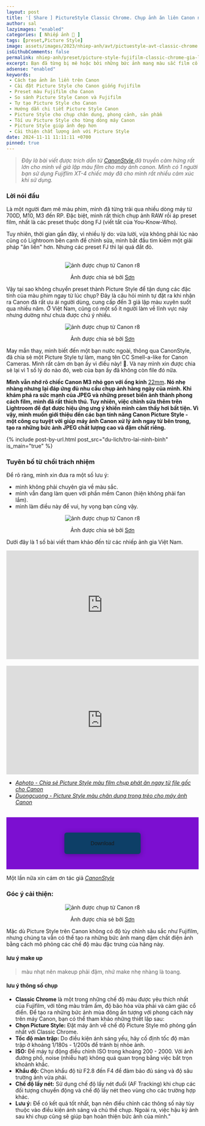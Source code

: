 ```yaml
---
layout: post
title: '[ Share ] PictureStyle Classic Chrome. Chụp ảnh ăn liên Canon như FujiFlim | Tải miễn phí'
author: sal
lazyimages: "enabled"
categories: [ Nhiếp ảnh 📸 ]
tags: [preset,Picture Style]
image: assets/images/2023/nhiep-anh/avt/pictuestyle-avt-classic-chrome.webp
isGithubComments: false
permalink: nhiep-anh/preset/picture-style-fujifilm-classic-chrome-gia-lap-mau-phim-tren-canon
excerpt: Bạn đã từng bị mê hoặc bởi những bức ảnh mang màu sắc film cổ điển, trầm lắng và sâu lắng của máy ảnh Fujifilm? Giờ đây, bạn muốn tái tạo vẻ đẹp ấy trên chiếc Canon thân yêu của mình? Hãy cùng khám phá cách tạo ra những bức ảnh mang phong cách "Fuji-fied" ngay trên máy ảnh Canon thông qua việc tùy chỉnh Picture Style.
adsense: "enabled"
keywords:
 - Cách tạo ảnh ăn liền trên Canon
 - Cài đặt Picture Style cho Canon giống Fujifilm
 - Preset màu Fujifilm cho Canon
 - So sánh Picture Style Canon và Fujifilm
 - Tự tạo Picture Style cho Canon
 - Hướng dẫn chi tiết Picture Style Canon
 - Picture Style cho chụp chân dung, phong cảnh, sản phẩm
 - Tối ưu Picture Style cho từng dòng máy Canon
 - Picture Style giúp ảnh đẹp hơn
 - Cải thiện chất lượng ảnh với Picture Style
date: 2024-11-11 11:11:11 +0700
pinned: true
---
```


> _Đây là bài viết được trích dẫn từ_ [_CanonStyle_ ](https://www.canonstyle.com/blog/canassic-chrome-1/) _đã truyền cảm hứng rất lớn cho mình về giả lập màu film cho máy ảnh canon. Mình có 1 người bạn sử dụng Fujiflim XT-4 chiếc máy đã cho mình rất nhiều cảm xúc khi sử dụng._

### **Lời nói đầu**

Là một người đam mê màu phim, mình đã từng trải qua nhiều dòng máy từ 700D, M10, M3 đến RP. Đặc biệt, mình rất thích chụp ảnh RAW rồi áp preset film, nhất là các preset thuộc dòng FJ (viết tắt của You-Know-Who).

Tuy nhiên, thời gian gần đây, vì nhiều lý do: vừa lười, vừa không phải lúc nào cũng có Lightroom bên cạnh để chỉnh sửa, mình bắt đầu tìm kiếm một giải pháp "ăn liền" hơn. Nhưng các preset FJ thì lại quá đắt đỏ.

<br>
<div class="content" style="text-align:center; ">
<img class="lazyload img-thumb loaded lazyloaded" loading="lazy" src="https://lh3.googleusercontent.com/pw/AP1GczPft8HzeFD8uv0wwGj8mwv7ojoCWFqSgLOUO-clet4kb4fRMJNhkd1f-EqbSgFZlUrxS6N-8arZzJ2xkxe0bMTdlzlpaTZQ7-PI0alsgcHPGBBFyKLdneXlbwwEyQyA7WaQ2shXcDXmNR3g4SRm462Pyw=w1053-h865-s-no-gm?authuser=1" title="source: imgur.com" alt="ảnh được chụp từ Canon r8"><br><p>Ảnh được chia sẻ bởi <a href="https://www.facebook.com/sonhaui18897/">Sơn</a></p></div>

Vậy tại sao không chuyển preset thành Picture Style để tận dụng các đặc tính của màu phim ngay từ lúc chụp? Đây là câu hỏi mình tự đặt ra khi nhận ra Canon đã rất ưu ái người dùng, cung cấp đến 3 giả lập màu xuyên suốt qua nhiều năm. Ở Việt Nam, cũng có một số ít người làm về lĩnh vực này nhưng dường như chưa được chú ý nhiều.

<div class="content" style="text-align:center; ">
<img class="lazyload img-thumb loaded lazyloaded" loading="lazy" src="https://lh3.googleusercontent.com/pw/AP1GczMDYA-Kz-d2xEDFVBh0qON3QiK7uB4S6dh7yp-MKR9Sx2vjCjC0LxO1Lx436Ypz6hUnOxGpp8KRlvCfWX6qsnbrr6JbpFTrpwCZ52yZW0YnrcWpJbBJTUh5SKcB2lmlQK1reUGBDaNaDa5meoYL3oPTPg=w1053-h865-s-no-gm?authuser=1" title="source: imgur.com" alt="ảnh được chụp từ Canon r8"><br><p>Ảnh được chia sẻ bởi <a href="https://www.facebook.com/sonhaui18897/">Sơn</a></p></div>

May mắn thay, mình biết đến một bạn nước ngoài, thông qua CanonStyle, đã chia sẻ một Picture Style tự làm, mang tên CC Smell-a-like for Canon Cameras. Mình rất cảm ơn bạn ấy vì điều này! 🌟. Và nay mình xin được chia sẻ lại vì 1 số lý do nào đó, web của bạn ấy đã không còn file đó nữa.

**Mình vẫn nhớ rõ chiếc Canon M3 nhỏ gọn với ống kính** [22mm](https://anhhangxom.xyz/nhiep-anh/reviews/danh-gia-canon-ef-m-22mm-f2-ong-ke-bi-lang-quen)**. Nó nhẹ nhàng nhưng lại đáp ứng đủ nhu cầu chụp ảnh hàng ngày của mình. Khi khám phá ra sức mạnh của JPEG và những preset biến ảnh thành phong cách film, mình đã rất thích thú. Tuy nhiên, việc chỉnh sửa thêm trên Lightroom để đạt được hiệu ứng ưng ý khiến mình cảm thấy hơi bất tiện. Vì vậy, mình muốn giới thiệu đến các bạn tính năng Canon Picture Style - một công cụ tuyệt vời giúp máy ảnh Canon xử lý ảnh ngay từ bên trong, tạo ra những bức ảnh JPEG chất lượng cao và đậm chất riêng.**

{% include post-by-url.html post_src="du-lich/tro-lai-ninh-binh" is_main="true" %}

### **Tuyên bố từ chối trách nhiệm**

Để rõ ràng, mình xin đưa ra một số lưu ý:

*   mình không phải chuyên gia về màu sắc.
*   mình vẫn đang làm quen với phần mềm Canon (hiện không phải fan lắm).
*   mình làm điều này để vui, hy vọng bạn cũng vậy.

<div class="content" style="text-align:center; ">
<img class="lazyload img-thumb loaded lazyloaded" loading="lazy" src="https://lh3.googleusercontent.com/pw/AP1GczMwOhLoB7NloAQVu19YyJVOsNrpe-kp3CfugvNCvT8F245NfhQNijUFd927G3L7smb9FUakx36yRgYmyhQLFjzpn1G5y0EgvmY59-qJe0ygudNkkzQVsj4wXpVdJHxOn63pBwJrRqkK_x6wiqMcK9Qg_A=w1053-h865-s-no-gm?authuser=1" title="source: imgur.com" alt="ảnh được chụp từ Canon r8"><br><p>Ảnh được chia sẻ bởi <a href="https://www.facebook.com/sonhaui18897/">Sơn</a></p></div>

Dưới đây là 1 số bài viết tham khảo đến từ các nhiếp ảnh gia Việt Nam.

<div class="video-container">
<iframe src="https://www.youtube.com/embed/pw0GAaJ-DsE" title="Hướng dẫn thêm Picture Style màu Film, trong trẻo chụp ăn liền vào máy ảnh Canon" frameborder="0" allow="accelerometer; autoplay; clipboard-write; encrypted-media; gyroscope; picture-in-picture; web-share" referrerpolicy="strict-origin-when-cross-origin" allowfullscreen></iframe></div>
<br>
<div class="video-container">
<iframe src="https://www.youtube.com/embed/l1RndPxf9tA" title="Picture Style màu trong trẻo VIP cho canon, chụp phát ăn ngay từ file gốc JPG" frameborder="0" allow="accelerometer; autoplay; clipboard-write; encrypted-media; gyroscope; picture-in-picture; web-share" referrerpolicy="strict-origin-when-cross-origin" allowfullscreen></iframe></div>
<style>
iframe{margin:auto;display:block}.video-container{position:relative;padding-bottom:56.25%}.video-container iframe{position:absolute;top:0;left:0;width:100%;height:100%}.video{aspect-ratio:16/9;width:100%}
</style>

*   [_Aphoto - Chia sẻ Picture Style màu film chụp phát ăn ngay từ file gốc cho Canon_](https://aphoto.vn/chia-se-picture-style-mau-film-chup-phat-an-ngay-tu-file-goc-cho-canon/)
*   [_Duongcuong -  Picture Style màu chân dung trong trẻo cho máy ảnh Canon_](https://duongcuong.com/picture-style-mau-chan-dung-trong-treo-cho-may-anh-canon/)

<style>
table{border-collapse:collapse;border-spacing:0;margin:0 auto;width:700px}table td,table th{border:1px solid #ccc;padding:10px}table th{background-color:#f3f3f3}@media only screen and (max-width:700px){table{margin:0 10px;width:auto}}@media only screen and (max-width:480px){table td,table th{display:block;border-bottom:none}table tr:last-child td{border-bottom:1px solid #ccc}}
#resultIm{display:none;}
</style>
<div id="table-download"></div>
<script>
let linkDownload="https://www.canonstyle.com/downloads";let h2=document.createElement("h2");h2.style.fontStyle="normal",h2.style.marginLeft="0",h2.style.marginRight="0",h2.style.textAlign="start";let strong=document.createElement("strong");strong.textContent="Tải về",h2.appendChild(strong);let p=document.createElement("p");p.style.textAlign="center";let em=document.createElement("em");em.textContent="(Nếu link tải kh\xf4ng hoạt động, c\xe1c bạn vui l\xf2ng comment b\xean dưới để được hỗ trợ sớm nhất)",p.appendChild(em);let table=document.createElement("table"),tr1=document.createElement("tr"),th1=document.createElement("th");th1.textContent="Upload";let td1=document.createElement("td");td1.textContent="AnhHangXom",tr1.appendChild(th1),tr1.appendChild(td1);let tr2=document.createElement("tr"),th2=document.createElement("th");th2.textContent="Link";let td2=document.createElement("td"),pResult=document.createElement("p");pResult.id="result";let aDownload=document.createElement("a");aDownload.href=linkDownload,aDownload.target="_blank",aDownload.classList.add("item-link","item-content","link","external"),aDownload.id="facebook",aDownload.textContent="🚩🚩🚩Tải xuống",aDownload.onclick=function(t){getHrefOnclickAndRedirectWithLink(t)};let imgResultIm=document.createElement("img");imgResultIm.loading="lazy",imgResultIm.id="resultIm",imgResultIm.src="https://i.stack.imgur.com/SBv4T.gif",imgResultIm.alt="Computer man",imgResultIm.width="250",td2.appendChild(pResult),td2.appendChild(aDownload),td2.appendChild(imgResultIm),tr2.appendChild(th2),tr2.appendChild(td2);let tr3=document.createElement("tr"),th3=document.createElement("th");th3.textContent="Pass(Nếu có)";let td3=document.createElement("td");td3.textContent="anhhangxom.xyz",tr3.appendChild(th3),tr3.appendChild(td3),table.appendChild(tr1),table.appendChild(tr2),table.appendChild(tr3);let tableDownloadDiv=document.getElementById("table-download");tableDownloadDiv.appendChild(h2),tableDownloadDiv.appendChild(p),tableDownloadDiv.appendChild(table);
function redirect(){setInterval(myURL,30e3),document.getElementById("result").innerHTML="<b>🕵️ Đang tạo link tải. Bạn đợi tẹo nha ;)"}
function myURL(){document.location.href=linkDownload,toggleImage(),clearInterval(interval)}
function toggleImage() {document.getElementById("resultIm").style.display = "block";
}
</script>
<br>
<div class="my-container"> <div class="button"> <input type="radio" class="radio"> <a class="download">Download</a> <a class="open" href="https://www.canonstyle.com/downloads">Open File</a> </div></div><style>.my-container { font-family: 'Poppins', sans-serif; display: flex; flex-wrap: wrap; align-items: center; margin: 0; padding: 0; background: #7c0fd1; text-align: center;
}
.my-container .button { position: relative; width: 200px; height: auto; margin: 40px auto; display: flex; flex-wrap: wrap; align-items: center; justify-content: center; color: #fff;
}
.my-container .radio { position: absolute; opacity: 0; width: 100%; height: 100%; z-index: 3; cursor: pointer;
}
.my-container .button a { text-decoration: none; text-align: center; width: 200px; padding: 20px; background: linear-gradient(90deg, #1ee3cf 50%, #0d3f67 50%) no-repeat; background-position: right center; background-size: 2000%; border-radius: 6px; overflow: hidden; box-shadow: 0 2px 14px rgba(0, 0, 0, 0.3); transition: all 0.3s ease;
}
.my-container .button a:hover,
.my-container .radio:hover + a { transform: translateY(-2px); box-shadow: 0 8px 20px rgba(0, 0, 0, 0.3); transition: all 0.3s ease;
}
.my-container .button a:active { box-shadow: none; transform: scale(0.95); transition: all 0.3s ease;
}
.my-container .open { display: none;
}
.my-container .radio:checked ~ a { animation: loading 5s linear forwards 1;
}
.my-container .radio:checked + .download { display: none;
}
.my-container .radio:checked ~ .open { display: block;
}
@keyframes loading { 0% { height: 100%; padding: 20px; background-position: right center; color: transparent; box-shadow: none; pointer-events: none; } 2% { height: 5px; padding: 0 20px; color: transparent; pointer-events: none; } 95% { height: 5px; padding: 0 20px; background-position: left center; color: transparent; pointer-events: none; } 100% { height: 100%; padding: 18px 20px; background-position: left center; color: #FFF; box-shadow: 0 5px 20px rgba(0, 0, 0, 0.3); z-index: 4; pointer-events: auto; }
}
.my-container .copy { position: absolute; bottom: 5vh; left: 50%; transform: translateX(-50%); color: #fff;
}</style>

Một lần nữa xin cám ơn tác giả [_CanonStyle_](https://www.canonstyle.com/blog/canassic-chrome-1/)

### Góc ý cải thiện:

<div class="content" style="text-align:center; ">
<img class="lazyload img-thumb loaded lazyloaded" loading="lazy" src="https://lh3.googleusercontent.com/pw/AP1GczODP08FtwmGT8JIyhZPWLo9tjBojGcx3d9KuK5s0DAsdPlCN4GNdWX6rlcHhx6sg9n3G3ewX6VX11DJ52Sh9NN9NqFKITW0saZ6v19i87EcGii7UwIlI4ZlZMJf2OjUtEHk2LMg69e5tFd0dAtM9W_X1g=w1053-h865-s-no-gm?authuser=1" title="source: imgur.com" alt="ảnh được chụp từ Canon r8"><br><p>Ảnh được chia sẻ bởi <a href="https://www.facebook.com/sonhaui18897/">Sơn</a></p></div>

Mặc dù Picture Style trên Canon không có độ tùy chỉnh sâu sắc như Fujifilm, nhưng chúng ta vẫn có thể tạo ra những bức ảnh mang đậm chất điện ảnh bằng cách mô phỏng các chế độ màu đặc trưng của hãng này.

#### lưu ý make up

> màu nhạt nên makeup phải đậm, nhứ make nhẹ nhàng là toang.

#### lưu ý thông số chụp

*   **Classic Chrome** là một trong những chế độ màu được yêu thích nhất của Fujifilm, với tông màu trầm ấm, độ bão hòa vừa phải và cảm giác cổ điển. Để tạo ra những bức ảnh mùa đông ấn tượng với phong cách này trên máy Canon, bạn có thể tham khảo những thiết lập sau:
*   **Chọn Picture Style:** Đặt máy ảnh về chế độ Picture Style mô phỏng gần nhất với Classic Chrome.
*   **Tốc độ màn trập:** Do điều kiện ánh sáng yếu, hãy cố định tốc độ màn trập ở khoảng 1/180s - 1/200s để tránh bị nhòe ảnh.
*   **ISO:** Để máy tự động điều chỉnh ISO trong khoảng 200 - 2000. Với ảnh đường phố, noise (nhiễu hạt) không quá quan trọng bằng việc bắt trọn khoảnh khắc.
*   **Khẩu độ:** Chọn khẩu độ từ F2.8 đến F4 để đảm bảo đủ sáng và độ sâu trường ảnh vừa phải.
*   **Chế độ lấy nét:** Sử dụng chế độ lấy nét đuổi (AF Tracking) khi chụp các đối tượng chuyển động và chế độ lấy nét theo vùng cho các trường hợp khác.
*   **Lưu ý:** Để có kết quả tốt nhất, bạn nên điều chỉnh các thông số này tùy thuộc vào điều kiện ánh sáng và chủ thể chụp. Ngoài ra, việc hậu kỳ ảnh sau khi chụp cũng sẽ giúp bạn hoàn thiện bức ảnh của mình."

